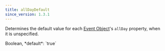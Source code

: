 ```yaml
---
title: allDayDefault
since_version: 1.3.1
---
```


Determines the default value for each [Event Object](event-object)'s `allDay` property, when it is unspecified.

<div class='spec' markdown='1'>
Boolean, *default*: `true`
</div>
